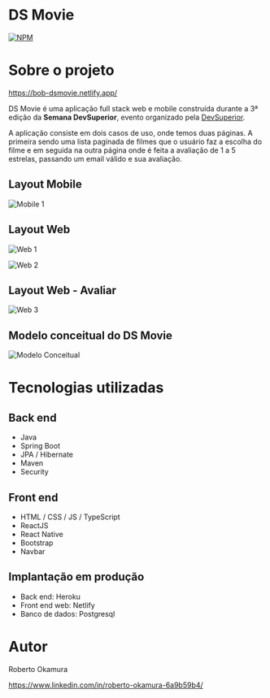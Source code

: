 # DS Movie
[![NPM](https://img.shields.io/npm/l/react)](https://github.com/bob-okamura/dsmovie/blob/main/LICENCE) 

# Sobre o projeto

https://bob-dsmovie.netlify.app/

DS Movie é uma aplicação full stack web e mobile construída durante a 3ª edição da **Semana DevSuperior**, evento organizado pela [DevSuperior](https://devsuperior.com.br/cursos "Site DevSuperior").

A aplicação consiste em dois casos de uso, onde temos duas páginas. A primeira sendo uma lista paginada de filmes que o usuário faz a escolha do filme e em seguida na outra página onde é feita a avaliação de 1 a 5 estrelas, passando um email válido e sua avaliação.

## Layout Mobile
![Mobile 1](https://user-images.githubusercontent.com/78389467/180626092-77c54f00-04cf-4931-8ea2-8ae7d5328efc.png)

## Layout Web
![Web 1](https://user-images.githubusercontent.com/78389467/180626193-a0ce800e-9ac4-4290-b89a-6be230ff59e4.png)

![Web 2](https://user-images.githubusercontent.com/78389467/180626110-43622b37-0439-4bee-8a54-95e7c50c4cb1.png)

## Layout Web - Avaliar
![Web 3](https://user-images.githubusercontent.com/78389467/180626299-d36cc736-2094-4f3f-9004-839889777a07.png)

## Modelo conceitual do DS Movie
![Modelo Conceitual](https://user-images.githubusercontent.com/78389467/180626442-343558a7-3f6b-4c4d-839f-c0519f00133d.png)

# Tecnologias utilizadas
## Back end
- Java
- Spring Boot
- JPA / Hibernate
- Maven
- Security

## Front end
- HTML / CSS / JS / TypeScript
- ReactJS
- React Native
- Bootstrap
- Navbar

## Implantação em produção
- Back end: Heroku
- Front end web: Netlify
- Banco de dados: Postgresql

# Autor

Roberto Okamura

https://www.linkedin.com/in/roberto-okamura-6a9b59b4/
